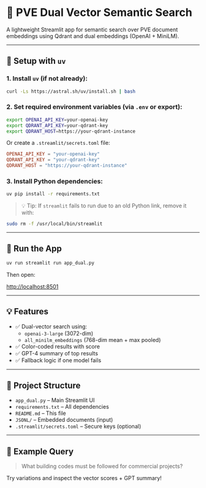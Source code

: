 # 🧠 PVE Dual Vector Semantic Search

A lightweight Streamlit app for semantic search over PVE document embeddings using Qdrant and dual embeddings (OpenAI + MiniLM).

---

## 🔧 Setup with `uv`

### 1. Install `uv` (if not already):

```bash
curl -Ls https://astral.sh/uv/install.sh | bash
```

### 2. Set required environment variables (via `.env` or export):

```bash
export OPENAI_API_KEY=your-openai-key
export QDRANT_API_KEY=your-qdrant-key
export QDRANT_HOST=https://your-qdrant-instance
```

Or create a `.streamlit/secrets.toml` file:

```toml
OPENAI_API_KEY = "your-openai-key"
QDRANT_API_KEY = "your-qdrant-key"
QDRANT_HOST = "https://your-qdrant-instance"
```

### 3. Install Python dependencies:

```bash
uv pip install -r requirements.txt
```

> 💡 Tip: If `streamlit` fails to run due to an old Python link, remove it with:
```bash
sudo rm -f /usr/local/bin/streamlit
```

---

## 🚀 Run the App

```bash
uv run streamlit run app_dual.py
```

Then open:

[http://localhost:8501](http://localhost:8501)

---

## 💡 Features

- ✅ Dual-vector search using:
  - `openai-3-large` (3072-dim)
  - `all_minilm_embeddings` (768-dim mean + max pooled)
- ✅ Color-coded results with score
- ✅ GPT-4 summary of top results
- ✅ Fallback logic if one model fails

---

## 📁 Project Structure

- `app_dual.py` – Main Streamlit UI
- `requirements.txt` – All dependencies
- `README.md` – This file
- `JSONL/` – Embedded documents (input)
- `.streamlit/secrets.toml` – Secure keys (optional)

---

## 🧪 Example Query

> What building codes must be followed for commercial projects?

Try variations and inspect the vector scores + GPT summary!

